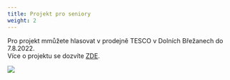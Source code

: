 ```yaml
---
title: Projekt pro seniory
weight: 2
---
```

Pro projekt mmůžete hlasovat v prodejně TESCO v Dolních Břežanech do 7.8.2022.\
Více o projektu se dozvíte [ZDE](https://itesco.cz/pomahame/project/44281/).

![](/images/uploads/leaderboard-728x90.png)
